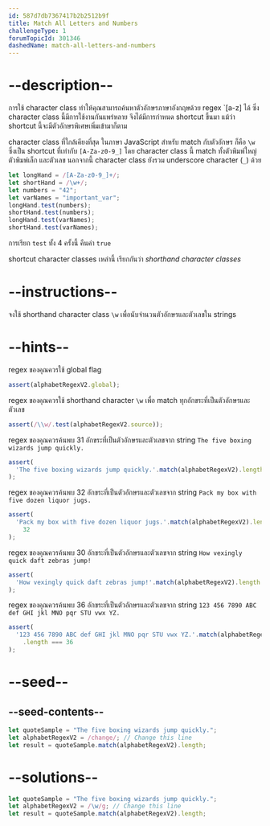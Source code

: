 ```yaml
---
id: 587d7db7367417b2b2512b9f
title: Match All Letters and Numbers
challengeType: 1
forumTopicId: 301346
dashedName: match-all-letters-and-numbers
---
```


# --description--

การใช้ character class ทำให้คุณสามารถค้นหาตัวอักษรภาษาอังกฤษด้วย regex `[a-z] ได้ ซึ่ง character class นี้มีการใช้งานกันแพร่หลาย จึงได้มีการกำหนด shortcut ขึ้นมา แม้ว่า shortcut นี้จะมีตัวอักษรพิเศษเพิ่มเข้ามาก็ตาม

character class ที่ใกล้เคียงที่สุด ในภาษา JavaScript สำหรับ match กับตัวอักษร ก็คือ `\w` ซึ่งเป็น shortcut ที่เท่ากับ `[A-Za-z0-9_]` โดย character class นี้ match ทั้งตัวพิมพ์ใหญ่ ตัวพิมพ์เล็ก และตัวเลข นอกจากนี้ character class ยังรวม underscore character (`_`) ด้วย

```js
let longHand = /[A-Za-z0-9_]+/;
let shortHand = /\w+/;
let numbers = "42";
let varNames = "important_var";
longHand.test(numbers);
shortHand.test(numbers);
longHand.test(varNames);
shortHand.test(varNames);
```

การเรียก `test` ทั้ง 4 ครั้งนี้ คืนค่า `true`

shortcut character classes เหล่านี้ เรียกกันว่า <dfn>shorthand character classes</dfn>


# --instructions--

จงใช้ shorthand character class `\w` เพื่อนับจำนวนตัวอักษรและตัวเลขใน strings

# --hints--

regex ของคุณควรใช้ global flag

```js
assert(alphabetRegexV2.global);
```

regex ของคุณควรใช้ shorthand character `\w` เพื่อ match ทุกอักขระที่เป็นตัวอักษรและตัวเลข

```js
assert(/\\w/.test(alphabetRegexV2.source));
```

regex ของคุณควรค้นพบ 31 อักขระที่เป็นตัวอักษรและตัวเลขจาก string `The five boxing wizards jump quickly.`

```js
assert(
  'The five boxing wizards jump quickly.'.match(alphabetRegexV2).length === 31
);
```

regex ของคุณควรค้นพบ 32 อักขระที่เป็นตัวอักษรและตัวเลขจาก string `Pack my box with five dozen liquor jugs.`

```js
assert(
  'Pack my box with five dozen liquor jugs.'.match(alphabetRegexV2).length ===
    32
);
```

regex ของคุณควรค้นพบ 30 อักขระที่เป็นตัวอักษรและตัวเลขจาก string `How vexingly quick daft zebras jump!`

```js
assert(
  'How vexingly quick daft zebras jump!'.match(alphabetRegexV2).length === 30
);
```

regex ของคุณควรค้นพบ 36 อักขระที่เป็นตัวอักษรและตัวเลขจาก string `123 456 7890 ABC def GHI jkl MNO pqr STU vwx YZ.`

```js
assert(
  '123 456 7890 ABC def GHI jkl MNO pqr STU vwx YZ.'.match(alphabetRegexV2)
    .length === 36
);
```

# --seed--

## --seed-contents--

```js
let quoteSample = "The five boxing wizards jump quickly.";
let alphabetRegexV2 = /change/; // Change this line
let result = quoteSample.match(alphabetRegexV2).length;
```

# --solutions--

```js
let quoteSample = "The five boxing wizards jump quickly.";
let alphabetRegexV2 = /\w/g; // Change this line
let result = quoteSample.match(alphabetRegexV2).length;
```
